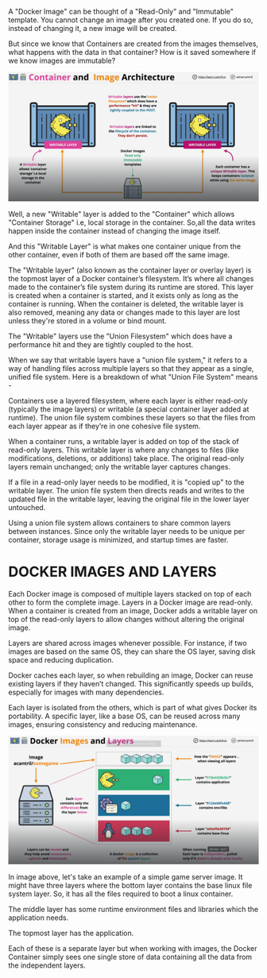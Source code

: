 A "Docker Image" can be thought of a "Read-Only" and "Immutable" template. You cannot change an image after you created one. If you do so, instead of changing it, a new image will be created.

But since we know that Containers are created from the images themselves, what happens with the data in that container? How is it saved somewhere if we know images are immutable?

![alt text](image-2.png)

Well, a new "Writable" layer is added to the "Container" which allows "Container Storage" i.e, local storage in the container. So,all the data writes happen inside the container instead of changing the image itself.

And this "Writable Layer" is what makes one container unique from the other container, even if both of them are based off the same image.

The "Writable layer" (also known as the container layer or overlay layer) is the topmost layer of a Docker container’s filesystem. It’s where all changes made to the container’s file system during its runtime are stored. This layer is created when a container is started, and it exists only as long as the container is running. When the container is deleted, the writable layer is also removed, meaning any data or changes made to this layer are lost unless they're stored in a volume or bind mount.

The "Writable" layers use the "Union Filesystem" which does have a performance hit and they are tightly coupled to the host.

When we say that writable layers have a "union file system," it refers to a way of handling files across multiple layers so that they appear as a single, unified file system. Here is a breakdown of what "Union File System" means -

Containers use a layered filesystem, where each layer is either read-only (typically the image layers) or writable (a special container layer added at runtime). The union file system combines these layers so that the files from each layer appear as if they’re in one cohesive file system.

When a container runs, a writable layer is added on top of the stack of read-only layers. This writable layer is where any changes to files (like modifications, deletions, or additions) take place. The original read-only layers remain unchanged; only the writable layer captures changes.

If a file in a read-only layer needs to be modified, it is "copied up" to the writable layer. The union file system then directs reads and writes to the updated file in the writable layer, leaving the original file in the lower layer untouched.

Using a union file system allows containers to share common layers between instances. Since only the writable layer needs to be unique per container, storage usage is minimized, and startup times are faster.

# DOCKER IMAGES AND LAYERS

Each Docker image is composed of multiple layers stacked on top of each other to form the complete image. Layers in a Docker image are read-only. When a container is created from an image, Docker adds a writable layer on top of the read-only layers to allow changes without altering the original image.

Layers are shared across images whenever possible. For instance, if two images are based on the same OS, they can share the OS layer, saving disk space and reducing duplication.

Docker caches each layer, so when rebuilding an image, Docker can reuse existing layers if they haven’t changed. This significantly speeds up builds, especially for images with many dependencies.

Each layer is isolated from the others, which is part of what gives Docker its portability. A specific layer, like a base OS, can be reused across many images, ensuring consistency and reducing maintenance.

![alt text](image-3.png)

In image above, let's take an example of a simple game server image. It might have three layers where the bottom layer contains the base linux file system layer. So, it has all the files required to boot a linux container.

The middle layer has some runtime environment files and libraries which the application needs.

The topmost layer has the application.

Each of these is a separate layer but when working with images, the Docker Container simply sees one single store of data containing all the data from the independent layers.